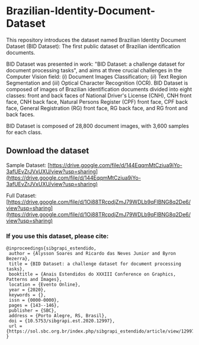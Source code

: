 # Brazilian-Identity-Document-Dataset
This repository introduces the dataset named Brazilian Identity Document Dataset (BID Dataset): The first public dataset of Brazilian identification documents.

BID Dataset was presented in work: "BID Dataset: a challenge dataset for document processing tasks", and aims at three crucial challenges in the Computer Vision field: (*i*) Document Images Classification; (*ii*) Text Region Segmentation and (*iii*) Optical Character Recognition (OCR). BID Dataset is composed of images of Brazilian identification documents divided into eight classes: front and back faces of National Driver's License (CNH), CNH front face, CNH back face, Natural Persons Register (CPF) front face, CPF back face, General Registration (RG) front face, RG back face, and RG front and back faces.

BID Dataset is composed of 28,800 document images, with 3,600 samples for each class.


## Download the dataset

Sample Dataset: [https://drive.google.com/file/d/144EqqmMtCziua9iYo-3afUEvZrJVxUXU/view?usp=sharing](https://drive.google.com/file/d/144EqqmMtCziua9iYo-3afUEvZrJVxUXU/view?usp=sharing)


Full Dataset: [https://drive.google.com/file/d/1Oi88TRcpdjZmJ79WDLb9qFlBNG8q2De6/view?usp=sharing](https://drive.google.com/file/d/1Oi88TRcpdjZmJ79WDLb9qFlBNG8q2De6/view?usp=sharing)


### If you use this dataset, please cite:

```` 
@inproceedings{sibgrapi_estendido,
 author = {Álysson Soares and Ricardo das Neves Junior and Byron Bezerra},
 title = {BID Dataset: a challenge dataset for document processing tasks},
 booktitle = {Anais Estendidos do XXXIII Conference on Graphics, Patterns and Images},
 location = {Evento Online},
 year = {2020},
 keywords = {},
 issn = {0000-0000},
 pages = {143--146},
 publisher = {SBC},
 address = {Porto Alegre, RS, Brasil},
 doi = {10.5753/sibgrapi.est.2020.12997},
 url = {https://sol.sbc.org.br/index.php/sibgrapi_estendido/article/view/12997}
}
```` 
